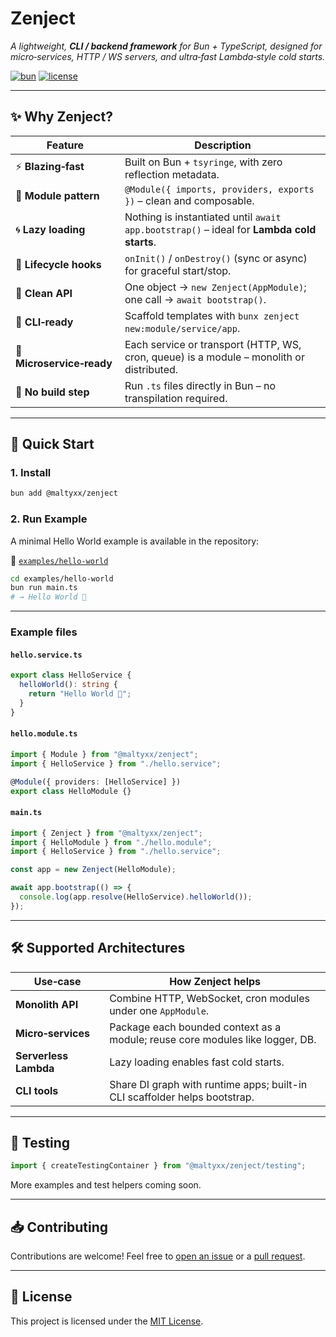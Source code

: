# Zenject

*A lightweight, **CLI / backend framework** for Bun + TypeScript, designed for micro‑services, HTTP / WS servers, and ultra‑fast Lambda‑style cold starts.*

[![bun](https://img.shields.io/badge/bun-powered-blue)](https://bun.sh)
[![license](https://img.shields.io/github/license/maltyxx/zenject)](https://github.com/maltyxx/zenject/blob/main/LICENSE)

---

## ✨ Why Zenject?

| Feature                  | Description                                                                                  |
|--------------------------|----------------------------------------------------------------------------------------------|
| ⚡ **Blazing‑fast**       | Built on Bun + `tsyringe`, with zero reflection metadata.                                    |
| 🧩 **Module pattern**     | `@Module({ imports, providers, exports })` – clean and composable.                           |
| 🌀 **Lazy loading**       | Nothing is instantiated until `await app.bootstrap()` – ideal for **Lambda cold starts**.    |
| 🔁 **Lifecycle hooks**    | `onInit()` / `onDestroy()` (sync or async) for graceful start/stop.                          |
| 🧘 **Clean API**          | One object → `new Zenject(AppModule)`; one call → `await bootstrap()`.                       |
| 🚀 **CLI‑ready**          | Scaffold templates with `bunx zenject new:module/service/app`.                               |
| 🧩 **Microservice‑ready** | Each service or transport (HTTP, WS, cron, queue) is a module – monolith or distributed.     |
| 🚫 **No build step**      | Run `.ts` files directly in Bun – no transpilation required.                                 |

---

## 🚀 Quick Start

### 1. Install

```bash
bun add @maltyxx/zenject
````

### 2. Run Example

A minimal Hello World example is available in the repository:

📁 [`examples/hello-world`](https://github.com/maltyxx/zenject/tree/main/examples/hello-world)

```bash
cd examples/hello-world
bun run main.ts
# → Hello World 👋
```

---

### Example files

#### `hello.service.ts`

```ts
export class HelloService {
  helloWorld(): string {
    return "Hello World 👋";
  }
}
```

#### `hello.module.ts`

```ts
import { Module } from "@maltyxx/zenject";
import { HelloService } from "./hello.service";

@Module({ providers: [HelloService] })
export class HelloModule {}
```

#### `main.ts`

```ts
import { Zenject } from "@maltyxx/zenject";
import { HelloModule } from "./hello.module";
import { HelloService } from "./hello.service";

const app = new Zenject(HelloModule);

await app.bootstrap(() => {
  console.log(app.resolve(HelloService).helloWorld());
});
```

---

## 🛠 Supported Architectures

| Use‑case              | How Zenject helps                                                             |
| --------------------- | ----------------------------------------------------------------------------- |
| **Monolith API**      | Combine HTTP, WebSocket, cron modules under one `AppModule`.                  |
| **Micro‑services**    | Package each bounded context as a module; reuse core modules like logger, DB. |
| **Serverless Lambda** | Lazy loading enables fast cold starts.                                        |
| **CLI tools**         | Share DI graph with runtime apps; built-in CLI scaffolder helps bootstrap.    |

---

## 🧪 Testing

```ts
import { createTestingContainer } from "@maltyxx/zenject/testing";
```

More examples and test helpers coming soon.

---

## 📥 Contributing

Contributions are welcome!
Feel free to [open an issue](https://github.com/maltyxx/zenject/issues) or a [pull request](https://github.com/maltyxx/zenject/pulls).

---

## 📄 License

This project is licensed under the [MIT License](https://github.com/maltyxx/zenject/blob/main/LICENSE).
